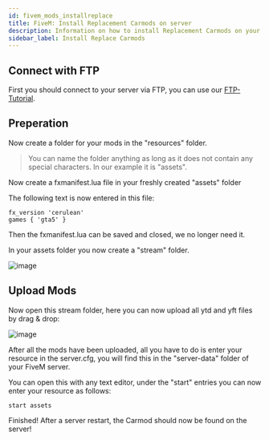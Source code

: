 ```yaml
---
id: fivem_mods_installreplace
title: FiveM: Install Replacement Carmods on server
description: Information on how to install Replacement Carmods on your FiveM server from ZAP-Hosting - ZAP-Hosting.com documentation
sidebar_label: Install Replace Carmods
---
```


## Connect with FTP
First you should connect to your server via FTP, you can use our [FTP-Tutorial](gameserver_ftpaccess.md).

## Preperation

Now create a folder for your mods in the "resources" folder.

> You can name the folder anything as long as it does not contain any special characters. In our example it is "assets".

Now create a fxmanifest.lua file in your freshly created "assets" folder

The following text is now entered in this file:

```
fx_version 'cerulean'
games { 'gta5' }

```

Then the fxmanifest.lua can be saved and closed, we no longer need it.

In your assets folder you now create a "stream" folder.

![image](https://user-images.githubusercontent.com/13604413/159168259-1508dc05-118c-4508-a1b3-7d11316b56fd.png)

## Upload Mods

Now open this stream folder, here you can now upload all ytd and yft files by drag & drop:

![image](https://user-images.githubusercontent.com/13604413/159168290-8136adcb-6bb3-4c97-af56-b834bb3311ab.png)

After all the mods have been uploaded, all you have to do is enter your resource in the server.cfg, you will find this in the "server-data" folder of your FiveM server.

You can open this with any text editor, under the "start" entries you can now enter your resource as follows:

```
start assets
```

Finished! After a server restart, the Carmod should now be found on the server!
